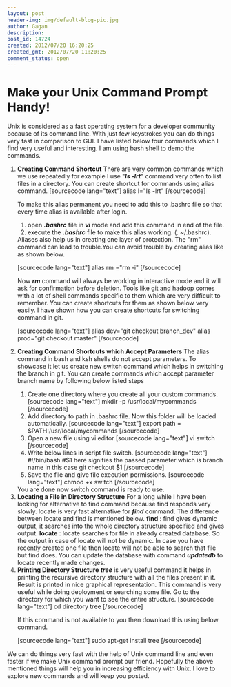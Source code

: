 ```yaml
---
layout: post
header-img: img/default-blog-pic.jpg
author: Gagan
description: 
post_id: 14724
created: 2012/07/20 16:20:25
created_gmt: 2012/07/20 11:20:25
comment_status: open
---
```


# Make your Unix Command Prompt Handy! 

<p>Unix is considered as a fast operating system for a developer community because of its command line. With just few keystrokes you can do things very fast in comparison to GUI. I have listed below four commands which I find very useful and interesting. I am using bash shell to demo the commands.</p>
<!--more-->

<ol>
    <li><strong>Creating Command Shortcut</strong>
There are very common commands which we use repeatedly for example I use "<em><strong>ls -lrt</strong></em>" command very often to list files in a directory. You can create shortcut for commands using alias command.
[sourcecode lang="text"]
alias l=&quot;ls -lrt&quot;
[/sourcecode]

To make this alias permanent you need to add this to .bashrc file so that every time alias is available after login.
<ol>
    <li>open <em><strong>.bashrc</strong></em> file in<em><strong> vi </strong></em>mode and add this command in end of the file.</li>
    <li>execute the <em><strong>.bashrc</strong></em> file to make this alias working. (. ~/.bashrc).</li>
</ol>
Aliases also help us in creating one layer of protection. The "rm" command can lead to trouble.You can avoid trouble by creating alias like as shown below.

[sourcecode lang="text"]
alias rm =&quot;rm -i&quot;
[/sourcecode]

Now <em><strong>rm</strong></em> command will always be working in interactive mode and it will ask for confirmation before deletion.
Tools like git and hadoop comes with a lot of shell commands specific to them which are very difficult to remember. You can create shortcuts for them as shown below very easily. I have shown how you can create shortcuts for switching command in git.

[sourcecode lang="text"]
alias dev=&quot;git checkout branch_dev&quot;
alias prod=&quot;git checkout master&quot;
[/sourcecode]</li>
    <li><strong>Creating Command Shortcuts which Accept Parameters</strong>
The alias command in bash and ksh shells do not accept parameters. To showcase it let us create new switch command which helps in switching the branch in git. You can create commands which accept parameter branch name by following below listed steps&nbsp;
<ol>
    <li>Create one directory where you create all your custom commands.
[sourcecode lang="text"]
mkdir -p /usr/local/mycommands
[/sourcecode]</li>
    <li>Add directory to path in .bashrc file. Now this folder will be loaded automatically.
[sourcecode lang="text"]
export path = $PATH:/usr/local/mycommands
[/sourcecode]</li>
    <li>Open a new file using vi editor
[sourcecode lang="text"]
vi switch
[/sourcecode]</li>
    <li>Write below lines in script file switch.
[sourcecode lang="text"]
#!/bin/bash
#$1 here signifies the passed parameter which is branch name in this case
git checkout $1
[/sourcecode]</li>
    <li>Save the file and give file execution permissions.
[sourcecode lang="text"]
chmod +x switch
[/sourcecode]</li>
</ol>
You are done now switch command is ready to use.</li>
    <li><strong>Locating a File in Directory Structure</strong>
For a long while I have been looking for alternative to find command because find responds very slowly. locate is very fast alternative for <em><strong>find</strong></em> command. The difference between locate and find is mentioned below.
<strong>find</strong> : find gives dynamic output, it searches into the whole directory structure specified and gives output.
<strong>locate</strong> : locate searches for file in already created database. So the output in case of locate will not be dynamic. In case you have recently created one file then locate will not be able to search that file but find does. You can update the database with command <em><strong>updatedb</strong></em> to locate recently made changes.</li>
    <li><strong>Printing Directory Structure</strong>
<em><strong>tree</strong></em> is very useful command it helps in printing the recursive directory structure with all the files present in it. Result is printed in nice graphical representation. This command is very useful while doing deployment or searching some file.
Go to the directory for which you want to see the entire structure.
[sourcecode lang="text"]
cd directory
tree
[/sourcecode]

If this command is not available to you then download this using below command.

[sourcecode lang="text"]
sudo apt-get install tree
[/sourcecode]</li>
</ol>

<p>We can do things very fast with the help of Unix command line and even faster if we make Unix command prompt our friend. Hopefully the above mentioned things will help you in increasing efficiency with Unix. I love to explore new commands and will keep you posted.</p>